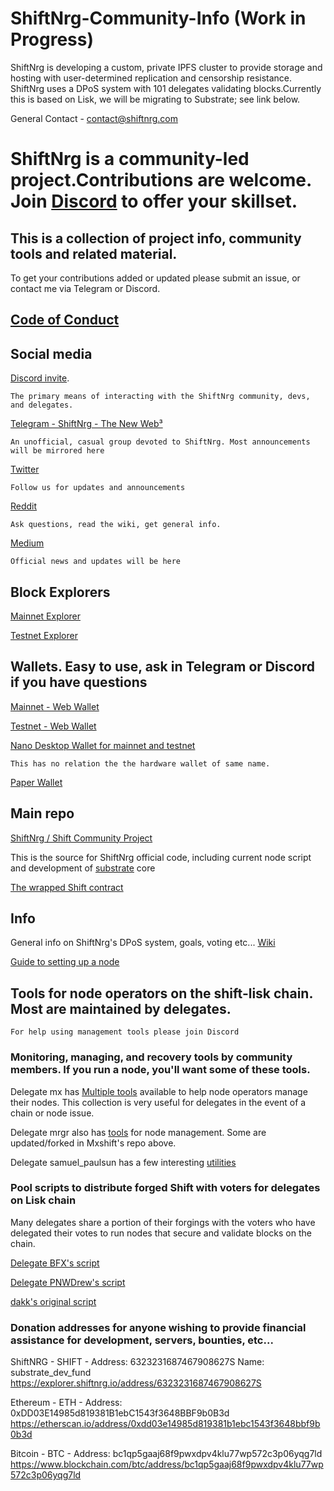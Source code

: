 # ShiftNrg-Community-Info (Work in Progress)

ShiftNrg is developing a custom, private IPFS cluster to provide storage and hosting with user-determined replication and censorship resistance. ShiftNrg uses a DPoS system with 101 delegates validating blocks.Currently this is based on Lisk, we will be migrating to Substrate; see link below.

General Contact - contact@shiftnrg.com

# ShiftNrg is a community-led project.Contributions are welcome. Join [Discord](https://discord.gg/vpQY5Eh) to offer your skillset.

## This is a collection of project info, community tools and related material.

To get your contributions added or updated please submit an issue, or contact me via Telegram or Discord. 

## [Code of Conduct](https://github.com/PNWDrew/ShiftNrg-Community-Info/blob/main/Code%20of%20Conduct.MD)

## Social media

[Discord invite](https://discord.gg/vpQY5Eh). 

    The primary means of interacting with the ShiftNrg community, devs, and delegates.

[Telegram - ShiftNrg - The New Web³](https://t.me/shiftproject) 

    An unofficial, casual group devoted to ShiftNrg. Most announcements will be mirrored here

[Twitter](https://twitter.com/ShiftNrg)

    Follow us for updates and announcements

[Reddit](https://www.reddit.com/r/ShiftProject/wiki/index)

    Ask questions, read the wiki, get general info.

[Medium](https://medium.com/@ShiftNrg)

    Official news and updates will be here

## Block Explorers

[Mainnet Explorer](https://explorer.shiftnrg.org/)

[Testnet Explorer](https://explorer.testnet.shiftnrg.org/)

## Wallets. Easy to use, ask in Telegram or Discord if you have questions

[Mainnet - Web Wallet](https://wallet.shiftnrg.org/)

[Testnet - Web Wallet](https://wallet.testnet.shiftnrg.org/)

[Nano Desktop Wallet for mainnet and testnet](https://github.com/ShiftNrg/shift-nano/releases)

    This has no relation the the hardware wallet of same name.
  
[Paper Wallet](https://github.com/ShiftNrg/shift-paperwallet) 

## Main repo

[ShiftNrg / Shift Community Project](https://github.com/ShiftNrg)

This is the source for ShiftNrg official code, including current node script and development of [substrate](https://www.parity.io/what-is-substrate/) core
    
[The wrapped Shift contract](https://github.com/ShiftNrg/wrappedShift)

## Info

General info on ShiftNrg's DPoS system, goals, voting etc... [Wiki]( https://www.reddit.com/r/ShiftProject/wiki/index#wiki_delegate_instructions)
  
[Guide to setting up a node](https://www.reddit.com/r/ShiftProject/wiki/guides/delegate)

## Tools for node operators on the shift-lisk chain. Most are maintained by delegates. 

    For help using management tools please join Discord

### Monitoring, managing, and recovery tools by community members. If you run a node, you'll want some of these tools.

Delegate mx has [Multiple tools](https://github.com/MxShift) available to help node operators manage their nodes. This collection is very useful for delegates in the event of a chain or node issue.

Delegate mrgr also has [tools](https://github.com/mrgrshift) for node management. Some are updated/forked in Mxshift's repo above.

Delegate samuel_paulsun has a few interesting [utilities](https://github.com/samuelpaulsun?tab=repositories)

### Pool scripts to distribute forged Shift with voters for delegates on Lisk chain

Many delegates share a portion of their forgings with the voters who have delegated their votes to run nodes that secure and validate blocks on the chain.

[Delegate BFX's script](https://github.com/Bx64/shift-pool)

[Delegate PNWDrew's script](https://github.com/PNWDrew/dpos-pool)

[dakk's original script](https://github.com/dakk/lisk-pool) 


### Donation addresses for anyone wishing to provide financial assistance for development, servers, bounties, etc...

ShiftNRG - SHIFT - Address: 6323231687467908627S Name: substrate_dev_fund
https://explorer.shiftnrg.io/address/6323231687467908627S

Ethereum - ETH - Address: 0xDD03E14985d819381B1ebC1543f3648BBF9b0B3d
https://etherscan.io/address/0xdd03e14985d819381b1ebc1543f3648bbf9b0b3d

Bitcoin - BTC - Address: bc1qp5gaaj68f9pwxdpv4klu77wp572c3p06yqg7ld
https://www.blockchain.com/btc/address/bc1qp5gaaj68f9pwxdpv4klu77wp572c3p06yqg7ld


